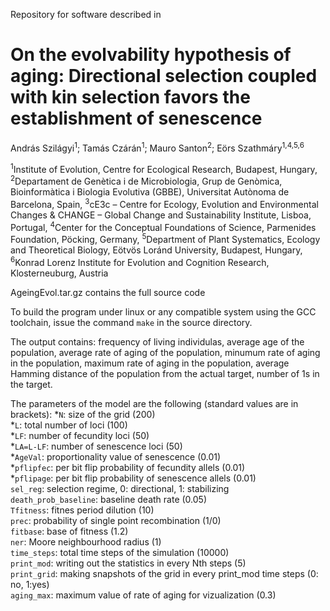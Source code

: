Repository for software described in

# On the evolvability hypothesis of aging: Directional selection coupled with kin selection favors the establishment of senescence

András Szilágyi<sup>1</sup>; Tamás Czárán<sup>1</sup>; Mauro Santon<sup>2</sup>; Eörs Szathmáry<sup>1,4,5,6</sup>

<sup>1</sup>Institute of Evolution, Centre for Ecological Research, Budapest, Hungary,
<sup>2</sup>Departament de Genètica i de Microbiologia, Grup de Genòmica, Bioinformàtica i Biologia Evolutiva (GBBE), Universitat Autònoma de Barcelona, Spain,
<sup>3</sup>cE3c – Centre for Ecology, Evolution and Environmental Changes & CHANGE – Global Change and Sustainability Institute, Lisboa, Portugal,
<sup>4</sup>Center for the Conceptual Foundations of Science, Parmenides Foundation, Pöcking, Germany,
<sup>5</sup>Department of Plant Systematics, Ecology and Theoretical Biology, Eötvös Loránd University, Budapest, Hungary,
<sup>6</sup>Konrad Lorenz Institute for Evolution and Cognition Research, Klosterneuburg, Austria

AgeingEvol.tar.gz contains the full source code

To build the program under linux or any compatible system using the GCC toolchain, issue the command `make` in the source directory.

The output contains: frequency of living individulas, average age of the population, average rate of aging of the population, minumum rate of aging in the population, maximum rate of aging in the population, average Hamming distance of the population from the actual target, number of 1s in the target.

The parameters of the model are the following (standard values are in brackets):
*`N`: size of the  grid (200)  
*`L`: total number of loci (100)  
*`LF`: number of fecundity loci (50)  
*`LA=L-LF`: number of senescence loci (50)  
*`AgeVal`: proportionality value of senescence (0.01)  
*`pflipfec`: per bit flip probability of fecundity allels (0.01)  
*`pflipage`: per bit flip probability of senescence allels (0.01)  
`sel_reg`: selection regime, 0: directional, 1: stabilizing  
`death_prob_baseline`: baseline death rate (0.05)  
`Tfitness`: fitnes period dilution (10)  
`prec`: probability of single point recombination (1/0)  
`fitbase`: base of fitness (1.2)  
`ner`: Moore neighbourhood radius (1)  
`time_steps`: total time steps of the simulation (10000)  
`print_mod`: writing out the statistics in every Nth steps (5)  
`print_grid`: making snapshots of the grid in every print_mod time steps (0: no, 1:yes)  
`aging_max`: maximum value of rate of aging for vizualization (0.3)  

